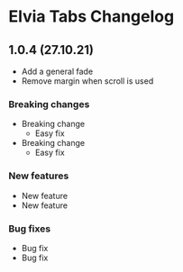 # Elvia Tabs Changelog

## 1.0.4 (27.10.21)
- Add a general fade
- Remove margin when scroll is used
### Breaking changes

- Breaking change
  - Easy fix
- Breaking change
  - Easy fix

### New features

- New feature
- New feature

### Bug fixes

- Bug fix
- Bug fix
